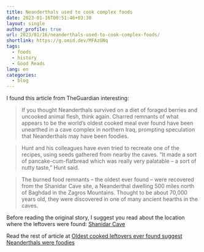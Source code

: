 ```yaml
---
title: Neanderthals used to cook complex foods
date: 2023-01-16T00:51:46+03:30
layout: single
author_profile: true
url: 2023/01/16/neanderthals-used-to-cook-complex-foods/
shortlink: https://g.omid.dev/MFAzGNq
tags:
  - foods
  - history
  - Good Reads
lang: en
categories: 
  - blog
---
```

I found this article from TheGuardian interesting:

> If you thought Neanderthals survived on a diet of foraged berries and uncooked animal flesh, think again. Charred remnants of what appears to be the world’s oldest cooked meal ever found have been unearthed in a cave complex in northern Iraq, prompting speculation that Neanderthals may have been foodies.

> Hunt and his colleagues have even tried to recreate one of the recipes, using seeds gathered from nearby the caves. “It made a sort of pancake-cum-flatbread which was really very palatable – a sort of nutty taste,” Hunt said.

> The burned food remnants – the oldest ever found – were recovered from the Shanidar Cave site, a Neanderthal dwelling 500 miles north of Baghdad in the Zagros Mountains. Thought to be about 70,000 years old, they were discovered in one of many ancient hearths in the caves.

Before reading the original story, I suggest you read about the location where the leftovers were found: [Shanidar Cave](https://en.wikipedia.org/wiki/Shanidar_Cave)

Read the rest of article at [Oldest cooked leftovers ever found suggest Neanderthals were foodies](https://www.theguardian.com/science/2022/nov/23/oldest-cooked-leftovers-ever-found-suggest-neanderthals-were-foodies)